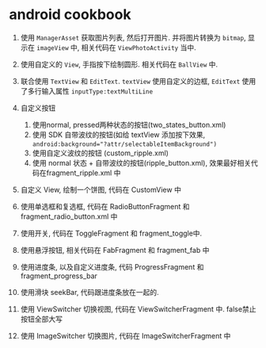 # android cookbook

  1. 使用 `ManagerAsset` 获取图片列表, 然后打开图片. 并将图片转换为 `bitmap`, 显示在 `imageView` 中, 相关代码在 `ViewPhotoActivity` 当中.

  2. 使用自定义的 `View`, 手指按下绘制圆形. 相关代码在 `BallView` 中.

  3. 联合使用 `TextView` 和 `EditText`. `textView` 使用自定义的边框, `EditText` 使用了多行输入属性 `inputType:textMultiLine`

  4. 自定义按钮
        1. 使用normal, pressed两种状态的按钮(two_states_button.xml)
        2. 使用 SDK 自带波纹的按钮(如给 textView 添加按下效果, `android:background="?attr/selectableItemBackground")`
        3. 使用自定义波纹的按钮 (custom_ripple.xml)
        4. 使用 normal 状态 + 自带波纹的按钮(ripple_button.xml), 效果最好相关代码在fragment_ripple.xml 中

  5. 自定义 View, 绘制一个饼图, 代码在 CustomView 中

  6. 使用单选框和复选框, 代码在 RadioButtonFragment 和 fragment_radio_button.xml 中

  7. 使用开关, 代码在 ToggleFragment 和 fragment_toggle中.
 
  8. 使用悬浮按钮, 相关代码在 FabFragment 和 fragment_fab 中

  9. 使用进度条, 以及自定义进度条, 代码 ProgressFragment 和 fragment_progress_bar 

  10. 使用滑块 seekBar, 代码跟进度条放在一起的.

  11. 使用 ViewSwitcher 切换视图, 代码在 ViewSwitcherFragment 中. <item name="android:textAllCaps">false</item>禁止按钮全部大写
    
  12. 使用 ImageSwitcher 切换图片, 代码在 ImageSwitcherFragment 中
